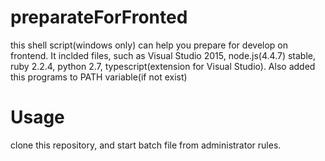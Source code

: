# preparateForFronted
this shell script(windows only) can help you prepare for develop on frontend.
It inclded files, such as Visual Studio 2015, node.js(4.4.7) stable, ruby 2.2.4, python 2.7, typescript(extension for Visual Studio). Also added this programs to PATH variable(if not exist)
# Usage
clone this repository, and start batch file from administrator rules.
